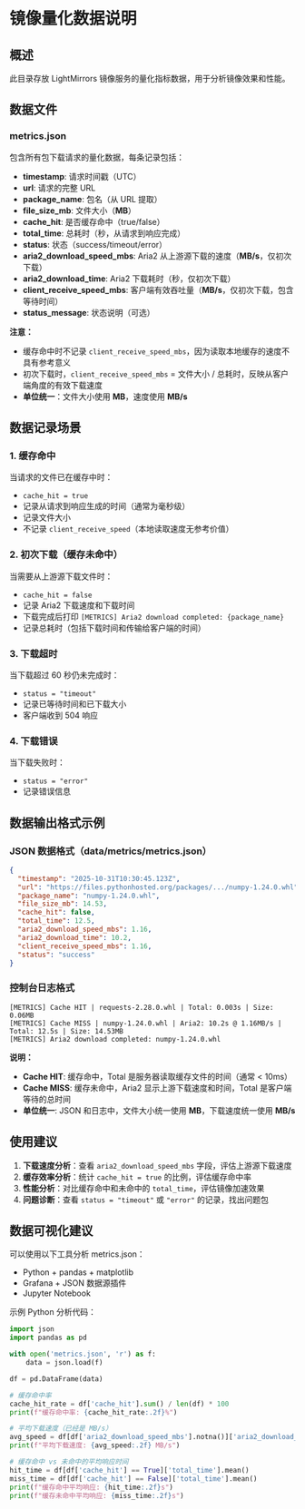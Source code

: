 # 镜像量化数据说明

## 概述

此目录存放 LightMirrors 镜像服务的量化指标数据，用于分析镜像效果和性能。

## 数据文件

### metrics.json

包含所有包下载请求的量化数据，每条记录包括：

- **timestamp**: 请求时间戳（UTC）
- **url**: 请求的完整 URL
- **package_name**: 包名（从 URL 提取）
- **file_size_mb**: 文件大小（**MB**）
- **cache_hit**: 是否缓存命中（true/false）
- **total_time**: 总耗时（秒，从请求到响应完成）
- **status**: 状态（success/timeout/error）
- **aria2_download_speed_mbs**: Aria2 从上游源下载的速度（**MB/s**，仅初次下载）
- **aria2_download_time**: Aria2 下载耗时（秒，仅初次下载）
- **client_receive_speed_mbs**: 客户端有效吞吐量（**MB/s**，仅初次下载，包含等待时间）
- **status_message**: 状态说明（可选）

**注意：** 
- 缓存命中时不记录 `client_receive_speed_mbs`，因为读取本地缓存的速度不具有参考意义
- 初次下载时，`client_receive_speed_mbs` = 文件大小 / 总耗时，反映从客户端角度的有效下载速度
- **单位统一**：文件大小使用 **MB**，速度使用 **MB/s**

## 数据记录场景

### 1. 缓存命中
当请求的文件已在缓存中时：
- `cache_hit = true`
- 记录从请求到响应生成的时间（通常为毫秒级）
- 记录文件大小
- 不记录 `client_receive_speed`（本地读取速度无参考价值）

### 2. 初次下载（缓存未命中）
当需要从上游源下载文件时：
- `cache_hit = false`
- 记录 Aria2 下载速度和下载时间
- 下载完成后打印 `[METRICS] Aria2 download completed: {package_name}`
- 记录总耗时（包括下载时间和传输给客户端的时间）

### 3. 下载超时
当下载超过 60 秒仍未完成时：
- `status = "timeout"`
- 记录已等待时间和已下载大小
- 客户端收到 504 响应

### 4. 下载错误
当下载失败时：
- `status = "error"`
- 记录错误信息

## 数据输出格式示例

### JSON 数据格式（data/metrics/metrics.json）

```json
{
  "timestamp": "2025-10-31T10:30:45.123Z",
  "url": "https://files.pythonhosted.org/packages/.../numpy-1.24.0.whl",
  "package_name": "numpy-1.24.0.whl",
  "file_size_mb": 14.53,
  "cache_hit": false,
  "total_time": 12.5,
  "aria2_download_speed_mbs": 1.16,
  "aria2_download_time": 10.2,
  "client_receive_speed_mbs": 1.16,
  "status": "success"
}
```

### 控制台日志格式

```
[METRICS] Cache HIT | requests-2.28.0.whl | Total: 0.003s | Size: 0.06MB
[METRICS] Cache MISS | numpy-1.24.0.whl | Aria2: 10.2s @ 1.16MB/s | Total: 12.5s | Size: 14.53MB
[METRICS] Aria2 download completed: numpy-1.24.0.whl
```

**说明：**
- **Cache HIT**: 缓存命中，Total 是服务器读取缓存文件的时间（通常 < 10ms）
- **Cache MISS**: 缓存未命中，Aria2 显示上游下载速度和时间，Total 是客户端等待的总时间
- **单位统一**: JSON 和日志中，文件大小统一使用 **MB**，下载速度统一使用 **MB/s**

## 使用建议

1. **下载速度分析**：查看 `aria2_download_speed_mbs` 字段，评估上游源下载速度
2. **缓存效率分析**：统计 `cache_hit = true` 的比例，评估缓存命中率
3. **性能分析**：对比缓存命中和未命中的 `total_time`，评估镜像加速效果
4. **问题诊断**：查看 `status = "timeout"` 或 `"error"` 的记录，找出问题包

## 数据可视化建议

可以使用以下工具分析 metrics.json：
- Python + pandas + matplotlib
- Grafana + JSON 数据源插件
- Jupyter Notebook

示例 Python 分析代码：

```python
import json
import pandas as pd

with open('metrics.json', 'r') as f:
    data = json.load(f)

df = pd.DataFrame(data)

# 缓存命中率
cache_hit_rate = df['cache_hit'].sum() / len(df) * 100
print(f"缓存命中率: {cache_hit_rate:.2f}%")

# 平均下载速度（已经是 MB/s）
avg_speed = df[df['aria2_download_speed_mbs'].notna()]['aria2_download_speed_mbs'].mean()
print(f"平均下载速度: {avg_speed:.2f} MB/s")

# 缓存命中 vs 未命中的平均响应时间
hit_time = df[df['cache_hit'] == True]['total_time'].mean()
miss_time = df[df['cache_hit'] == False]['total_time'].mean()
print(f"缓存命中平均响应: {hit_time:.2f}s")
print(f"缓存未命中平均响应: {miss_time:.2f}s")
```

